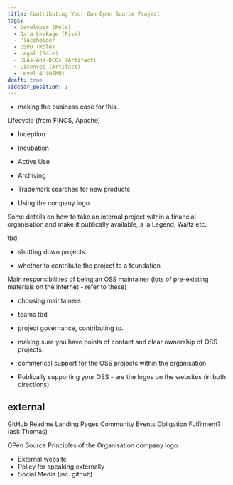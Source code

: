 ```yaml
---
title: Contributing Your Own Open Source Project
tags: 
  - Developer (Role)
  - Data Leakage (Risk)
  - Placeholder
  - OSPO (Role)
  - Legal (Role)
  - CLAs-And-DCOs (Artifact)
  - Licenses (Artifact)
  - Level 4 (OSMM)
draft: true
sidebar_position: 1
---
```


- making the business case for this.


Lifecycle (from FINOS, Apache)

- Inception
- Incubation
- Active Use
- Archiving


- Trademark searches for new products
- Using the company logo


Some details on how to take an internal project within a financial organisation and make it publically available, a la Legend, Waltz etc.

tbd



- shutting down projects.

- whether to contribute the project to a foundation


Main responsibilities of being an OSS maintainer (lots of pre-existing materials on the internet - refer to these)


- choosing maintainers
- teams
tbd

- project governance, contributing to.
- making sure you have points of contact and clear ownership of OSS projects.
- commerical support for the OSS projects within the organisation
- Publically supporting your OSS - are the logos on the websites (in both directions)


## external

GitHub Readme
Landing Pages
Community Events
Obligation Fulfilment? (ask Thomas)

OPen Source Principles of the Organisation
company logo

- External website 
- Policy for speaking externally
- Social Media (inc. github)



